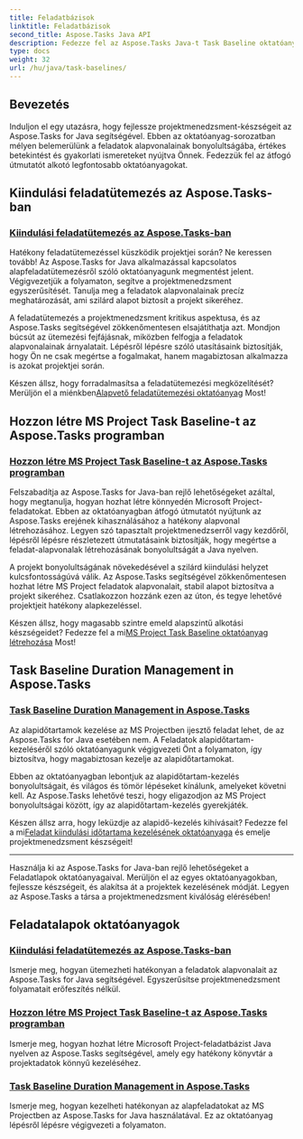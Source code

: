```yaml
---
title: Feladatbázisok
linktitle: Feladatbázisok
second_title: Aspose.Tasks Java API
description: Fedezze fel az Aspose.Tasks Java-t Task Baseline oktatóanyagainkkal. Egyszerűsítse a feladatütemezést, hozzon létre MS Project feladatok alapvonalait, és kezelje az alapidőtartam kezelését.
type: docs
weight: 32
url: /hu/java/task-baselines/
---
```

## Bevezetés
Induljon el egy utazásra, hogy fejlessze projektmenedzsment-készségeit az Aspose.Tasks for Java segítségével. Ebben az oktatóanyag-sorozatban mélyen belemerülünk a feladatok alapvonalainak bonyolultságába, értékes betekintést és gyakorlati ismereteket nyújtva Önnek. Fedezzük fel az átfogó útmutatót alkotó legfontosabb oktatóanyagokat.

## Kiindulási feladatütemezés az Aspose.Tasks-ban

### [Kiindulási feladatütemezés az Aspose.Tasks-ban](./baseline-task-scheduling/)

Hatékony feladatütemezéssel küszködik projektjei során? Ne keressen tovább! Az Aspose.Tasks for Java alkalmazással kapcsolatos alapfeladatütemezésről szóló oktatóanyagunk megmentést jelent. Végigvezetjük a folyamaton, segítve a projektmenedzsment egyszerűsítését. Tanulja meg a feladatok alapvonalainak precíz meghatározását, ami szilárd alapot biztosít a projekt sikeréhez.

A feladatütemezés a projektmenedzsment kritikus aspektusa, és az Aspose.Tasks segítségével zökkenőmentesen elsajátíthatja azt. Mondjon búcsút az ütemezési fejfájásnak, miközben felfogja a feladatok alapvonalainak árnyalatait. Lépésről lépésre szóló utasításaink biztosítják, hogy Ön ne csak megértse a fogalmakat, hanem magabiztosan alkalmazza is azokat projektjei során.

 Készen állsz, hogy forradalmasítsa a feladatütemezési megközelítését? Merüljön el a miénkben[Alapvető feladatütemezési oktatóanyag](./baseline-task-scheduling/) Most!

## Hozzon létre MS Project Task Baseline-t az Aspose.Tasks programban

### [Hozzon létre MS Project Task Baseline-t az Aspose.Tasks programban](./create-task-baseline/)

Felszabadítja az Aspose.Tasks for Java-ban rejlő lehetőségeket azáltal, hogy megtanulja, hogyan hozhat létre könnyedén Microsoft Project-feladatokat. Ebben az oktatóanyagban átfogó útmutatót nyújtunk az Aspose.Tasks erejének kihasználásához a hatékony alapvonal létrehozásához. Legyen szó tapasztalt projektmenedzserről vagy kezdőről, lépésről lépésre részletezett útmutatásaink biztosítják, hogy megértse a feladat-alapvonalak létrehozásának bonyolultságát a Java nyelven.

A projekt bonyolultságának növekedésével a szilárd kiindulási helyzet kulcsfontosságúvá válik. Az Aspose.Tasks segítségével zökkenőmentesen hozhat létre MS Project feladatok alapvonalait, stabil alapot biztosítva a projekt sikeréhez. Csatlakozzon hozzánk ezen az úton, és tegye lehetővé projektjeit hatékony alapkezeléssel.

 Készen állsz, hogy magasabb szintre emeld alapszintű alkotási készségeidet? Fedezze fel a mi[MS Project Task Baseline oktatóanyag létrehozása](./create-task-baseline/) Most!

## Task Baseline Duration Management in Aspose.Tasks

### [Task Baseline Duration Management in Aspose.Tasks](./task-baseline-duration/)

Az alapidőtartamok kezelése az MS Projectben ijesztő feladat lehet, de az Aspose.Tasks for Java esetében nem. A Feladatok alapidőtartam-kezeléséről szóló oktatóanyagunk végigvezeti Önt a folyamaton, így biztosítva, hogy magabiztosan kezelje az alapidőtartamokat.

Ebben az oktatóanyagban lebontjuk az alapidőtartam-kezelés bonyolultságait, és világos és tömör lépéseket kínálunk, amelyeket követni kell. Az Aspose.Tasks lehetővé teszi, hogy eligazodjon az MS Project bonyolultságai között, így az alapidőtartam-kezelés gyerekjáték.

 Készen állsz arra, hogy leküzdje az alapidő-kezelés kihívásait? Fedezze fel a mi[Feladat kiindulási időtartama kezelésének oktatóanyaga](./task-baseline-duration/) és emelje projektmenedzsment készségeit!

---

Használja ki az Aspose.Tasks for Java-ban rejlő lehetőségeket a Feladatlapok oktatóanyagaival. Merüljön el az egyes oktatóanyagokban, fejlessze készségeit, és alakítsa át a projektek kezelésének módját. Legyen az Aspose.Tasks a társa a projektmenedzsment kiválóság elérésében!

## Feladatalapok oktatóanyagok
### [Kiindulási feladatütemezés az Aspose.Tasks-ban](./baseline-task-scheduling/)
Ismerje meg, hogyan ütemezheti hatékonyan a feladatok alapvonalait az Aspose.Tasks for Java segítségével. Egyszerűsítse projektmenedzsment folyamatait erőfeszítés nélkül.
### [Hozzon létre MS Project Task Baseline-t az Aspose.Tasks programban](./create-task-baseline/)
Ismerje meg, hogyan hozhat létre Microsoft Project-feladatbázist Java nyelven az Aspose.Tasks segítségével, amely egy hatékony könyvtár a projektadatok könnyű kezeléséhez.
### [Task Baseline Duration Management in Aspose.Tasks](./task-baseline-duration/)
Ismerje meg, hogyan kezelheti hatékonyan az alapfeladatokat az MS Projectben az Aspose.Tasks for Java használatával. Ez az oktatóanyag lépésről lépésre végigvezeti a folyamaton.